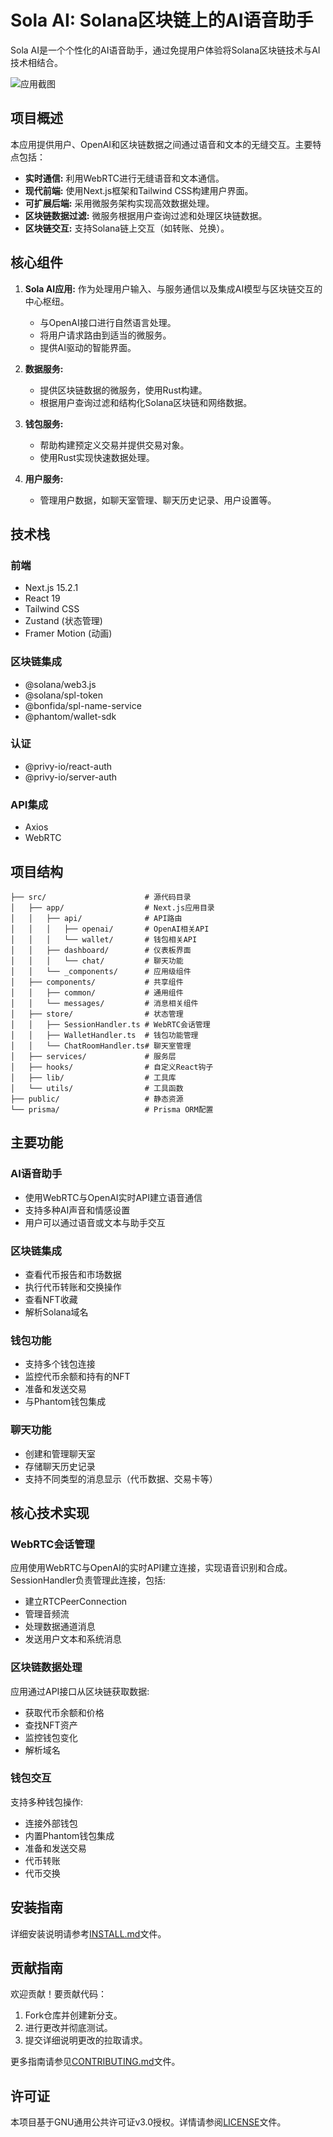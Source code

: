 # Sola AI: Solana区块链上的AI语音助手

Sola AI是一个个性化的AI语音助手，通过免提用户体验将Solana区块链技术与AI技术相结合。

![应用截图](https://github.com/user-attachments/assets/c6464910-2ab6-45fd-b751-071562775d44)

## 项目概述

本应用提供用户、OpenAI和区块链数据之间通过语音和文本的无缝交互。主要特点包括：

* **实时通信:** 利用WebRTC进行无缝语音和文本通信。
* **现代前端:** 使用Next.js框架和Tailwind CSS构建用户界面。
* **可扩展后端:** 采用微服务架构实现高效数据处理。
* **区块链数据过滤:** 微服务根据用户查询过滤和处理区块链数据。
* **区块链交互:** 支持Solana链上交互（如转账、兑换）。

## 核心组件

1. **Sola AI应用:** 作为处理用户输入、与服务通信以及集成AI模型与区块链交互的中心枢纽。
   * 与OpenAI接口进行自然语言处理。
   * 将用户请求路由到适当的微服务。
   * 提供AI驱动的智能界面。

2. **数据服务:**
   * 提供区块链数据的微服务，使用Rust构建。
   * 根据用户查询过滤和结构化Solana区块链和网络数据。

3. **钱包服务:**
   * 帮助构建预定义交易并提供交易对象。
   * 使用Rust实现快速数据处理。

4. **用户服务:**
   * 管理用户数据，如聊天室管理、聊天历史记录、用户设置等。

## 技术栈

### 前端
- Next.js 15.2.1
- React 19
- Tailwind CSS
- Zustand (状态管理)
- Framer Motion (动画)

### 区块链集成
- @solana/web3.js
- @solana/spl-token
- @bonfida/spl-name-service
- @phantom/wallet-sdk

### 认证
- @privy-io/react-auth
- @privy-io/server-auth

### API集成
- Axios
- WebRTC

## 项目结构

```
├── src/                      # 源代码目录
│   ├── app/                  # Next.js应用目录
│   │   ├── api/              # API路由
│   │   │   ├── openai/       # OpenAI相关API
│   │   │   └── wallet/       # 钱包相关API
│   │   ├── dashboard/        # 仪表板界面
│   │   │   └── chat/         # 聊天功能
│   │   └── _components/      # 应用级组件
│   ├── components/           # 共享组件
│   │   ├── common/           # 通用组件
│   │   └── messages/         # 消息相关组件
│   ├── store/                # 状态管理
│   │   ├── SessionHandler.ts # WebRTC会话管理
│   │   ├── WalletHandler.ts  # 钱包功能管理
│   │   └── ChatRoomHandler.ts# 聊天室管理
│   ├── services/             # 服务层
│   ├── hooks/                # 自定义React钩子
│   ├── lib/                  # 工具库
│   └── utils/                # 工具函数
├── public/                   # 静态资源
└── prisma/                   # Prisma ORM配置
```

## 主要功能

### AI语音助手
- 使用WebRTC与OpenAI实时API建立语音通信
- 支持多种AI声音和情感设置
- 用户可以通过语音或文本与助手交互

### 区块链集成
- 查看代币报告和市场数据
- 执行代币转账和交换操作
- 查看NFT收藏
- 解析Solana域名

### 钱包功能
- 支持多个钱包连接
- 监控代币余额和持有的NFT
- 准备和发送交易
- 与Phantom钱包集成

### 聊天功能
- 创建和管理聊天室
- 存储聊天历史记录
- 支持不同类型的消息显示（代币数据、交易卡等）

## 核心技术实现

### WebRTC会话管理
应用使用WebRTC与OpenAI的实时API建立连接，实现语音识别和合成。SessionHandler负责管理此连接，包括:
- 建立RTCPeerConnection
- 管理音频流
- 处理数据通道消息
- 发送用户文本和系统消息

### 区块链数据处理
应用通过API接口从区块链获取数据:
- 获取代币余额和价格
- 查找NFT资产
- 监控钱包变化
- 解析域名

### 钱包交互
支持多种钱包操作:
- 连接外部钱包
- 内置Phantom钱包集成
- 准备和发送交易
- 代币转账
- 代币交换

## 安装指南

详细安装说明请参考[INSTALL.md](INSTALL.md)文件。

## 贡献指南

欢迎贡献！要贡献代码：

1. Fork仓库并创建新分支。
2. 进行更改并彻底测试。
3. 提交详细说明更改的拉取请求。

更多指南请参见[CONTRIBUTING.md](CONTRIBUTING.md)文件。

## 许可证

本项目基于GNU通用公共许可证v3.0授权。详情请参阅[LICENSE](LICENSE)文件。
